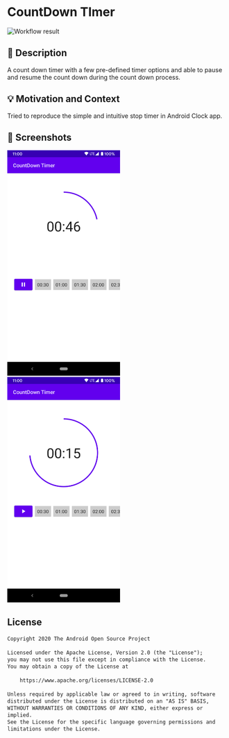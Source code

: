 # CountDown TImer

<!--- Replace <OWNER> with your Github Username and <REPOSITORY> with the name of your repository. -->
<!--- You can find both of these in the url bar when you open your repository in github. -->
![Workflow result](https://github.com/sivabalansiva/CountDown/workflows/Check/badge.svg)


## :scroll: Description
<!--- Describe your app in one or two sentences -->
A count down timer with a few pre-defined timer options and able to pause and resume the count down
during the count down process.


## :bulb: Motivation and Context
<!--- Optionally point readers to interesting parts of your submission. -->
<!--- What are you especially proud of? -->
Tried to reproduce the simple and intuitive stop timer in Android Clock app.


## :camera_flash: Screenshots
<!-- You can add more screenshots here if you like -->
<img src="/results/screenshot_1.png" width="260">&emsp;<img src="/results/screenshot_2.png" width="260">

## License
```
Copyright 2020 The Android Open Source Project

Licensed under the Apache License, Version 2.0 (the "License");
you may not use this file except in compliance with the License.
You may obtain a copy of the License at

    https://www.apache.org/licenses/LICENSE-2.0

Unless required by applicable law or agreed to in writing, software
distributed under the License is distributed on an "AS IS" BASIS,
WITHOUT WARRANTIES OR CONDITIONS OF ANY KIND, either express or implied.
See the License for the specific language governing permissions and
limitations under the License.
```